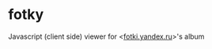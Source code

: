 fotky
=====

Javascript (client side) viewer for &lt;[fotki.yandex.ru](http://fotki.yandex.ru/)>'s album
